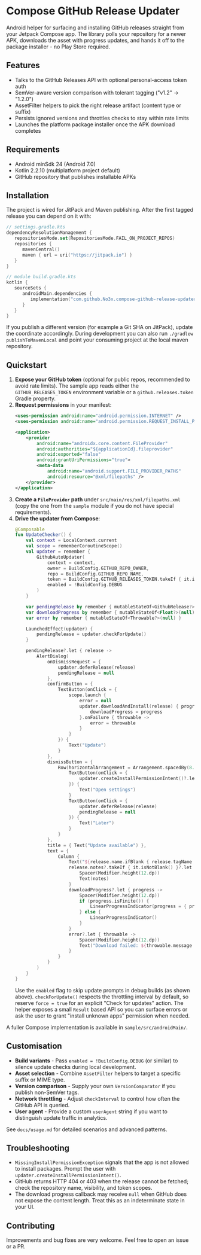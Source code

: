 # Compose GitHub Release Updater

Android helper for surfacing and installing GitHub releases straight from your Jetpack Compose app. The library polls your repository for a newer APK, downloads the asset with progress updates, and hands it off to the package installer - no Play Store required.

## Features
- Talks to the GitHub Releases API with optional personal-access token auth
- SemVer-aware version comparison with tolerant tagging ("v1.2" -> "1.2.0")
- AssetFilter helpers to pick the right release artifact (content type or suffix)
- Persists ignored versions and throttles checks to stay within rate limits
- Launches the platform package installer once the APK download completes

## Requirements
- Android minSdk 24 (Android 7.0)
- Kotlin 2.2.10 (multiplatform project default)
- GitHub repository that publishes installable APKs

## Installation
The project is wired for JitPack and Maven publishing. After the first tagged release you can depend on it with:

```kotlin
// settings.gradle.kts
dependencyResolutionManagement {
   repositoriesMode.set(RepositoriesMode.FAIL_ON_PROJECT_REPOS)
   repositories {
      mavenCentral()
      maven { url = uri("https://jitpack.io") }
   }
}
```

```kotlin
// module build.gradle.kts
kotlin {
   sourceSets {
      androidMain.dependencies {
         implementation("com.github.No3x.compose-github-release-updater:compose-github-release-updater:1.0.0")
      }
   }
}
```

If you publish a different version (for example a Git SHA on JitPack), update the coordinate accordingly. During development you can also run `./gradlew publishToMavenLocal` and point your consuming project at the local maven repository.

## Quickstart
1. **Expose your GitHub token** (optional for public repos, recommended to avoid rate limits). The sample app reads either the `GITHUB_RELEASES_TOKEN` environment variable or a `github.releases.token` Gradle property.
2. **Request permissions** in your manifest:
   ```xml
   <uses-permission android:name="android.permission.INTERNET" />
   <uses-permission android:name="android.permission.REQUEST_INSTALL_PACKAGES" />

   <application>
       <provider
           android:name="androidx.core.content.FileProvider"
           android:authorities="${applicationId}.fileprovider"
           android:exported="false"
           android:grantUriPermissions="true">
           <meta-data
               android:name="android.support.FILE_PROVIDER_PATHS"
               android:resource="@xml/filepaths" />
       </provider>
   </application>
   ```
3. **Create a `FileProvider` path** under `src/main/res/xml/filepaths.xml` (copy the one from the `sample` module if you do not have special requirements).
4. **Drive the updater from Compose**:
   ```kotlin
   @Composable
   fun UpdateChecker() {
       val context = LocalContext.current
       val scope = rememberCoroutineScope()
       val updater = remember {
           GithubAutoUpdater(
               context = context,
               owner = BuildConfig.GITHUB_REPO_OWNER,
               repo = BuildConfig.GITHUB_REPO_NAME,
               token = BuildConfig.GITHUB_RELEASES_TOKEN.takeIf { it.isNotBlank() },
               enabled = !BuildConfig.DEBUG
           )
       }

       var pendingRelease by remember { mutableStateOf<GithubRelease?>(null) }
       var downloadProgress by remember { mutableStateOf<Float?>(null) }
       var error by remember { mutableStateOf<Throwable?>(null) }

       LaunchedEffect(updater) {
           pendingRelease = updater.checkForUpdate()
       }

       pendingRelease?.let { release ->
           AlertDialog(
               onDismissRequest = {
                   updater.deferRelease(release)
                   pendingRelease = null
               },
               confirmButton = {
                   TextButton(onClick = {
                       scope.launch {
                           error = null
                           updater.downloadAndInstall(release) { progress ->
                               downloadProgress = progress
                           }.onFailure { throwable ->
                               error = throwable
                           }
                       }
                   }) {
                       Text("Update")
                   }
               },
               dismissButton = {
                   Row(horizontalArrangement = Arrangement.spacedBy(8.dp)) {
                       TextButton(onClick = {
                           updater.createInstallPermissionIntent()?.let { context.startActivity(it) }
                       }) {
                           Text("Open settings")
                       }
                       TextButton(onClick = {
                           updater.deferRelease(release)
                           pendingRelease = null
                       }) {
                           Text("Later")
                       }
                   }
               },
               title = { Text("Update available") },
               text = {
                   Column {
                       Text("${release.name.ifBlank { release.tagName }} is ready to install")
                       release.notes?.takeIf { it.isNotBlank() }?.let { notes ->
                           Spacer(Modifier.height(12.dp))
                           Text(notes)
                       }
                       downloadProgress?.let { progress ->
                           Spacer(Modifier.height(12.dp))
                           if (progress.isFinite()) {
                               LinearProgressIndicator(progress = { progress.coerceIn(0f, 1f) })
                           } else {
                               LinearProgressIndicator()
                           }
                       }
                       error?.let { throwable ->
                           Spacer(Modifier.height(12.dp))
                           Text("Download failed: ${throwable.message ?: "unknown error"}")
                       }
                   }
               }
           )
       }
   }
   ```
   Use the `enabled` flag to skip update prompts in debug builds (as shown above).
   `checkForUpdate()` respects the throttling interval by default, so reserve `force = true` for an explicit "Check for updates" action.
   The helper exposes a small `Result` based API so you can surface errors or ask the user to grant "install unknown apps" permission when needed.

A fuller Compose implementation is available in `sample/src/androidMain/`.

## Customisation
- **Build variants** - Pass `enabled = !BuildConfig.DEBUG` (or similar) to silence update checks during local development.
- **Asset selection** - Combine `AssetFilter` helpers to target a specific suffix or MIME type.
- **Version comparison** - Supply your own `VersionComparator` if you publish non-SemVer tags.
- **Network throttling** - Adjust `checkInterval` to control how often the GitHub API is queried.
- **User agent** - Provide a custom `userAgent` string if you want to distinguish update traffic in analytics.

See `docs/usage.md` for detailed scenarios and advanced patterns.

## Troubleshooting
- `MissingInstallPermissionException` signals that the app is not allowed to install packages. Prompt the user with `updater.createInstallPermissionIntent()`.
- GitHub returns HTTP 404 or 403 when the release cannot be fetched; check the repository name, visibility, and token scopes.
- The download progress callback may receive `null` when GitHub does not expose the content length. Treat this as an indeterminate state in your UI.

## Contributing
Improvements and bug fixes are very welcome. Feel free to open an issue or a PR.





